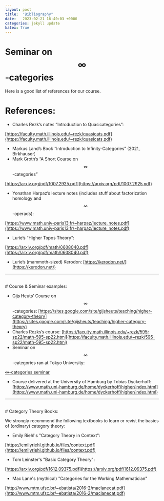 ```yaml
---
layout: post
title:  "Bibliography"
date:   2023-02-21 16:40:03 +0000
categories: jekyll update
katex: True
---
```


# Seminar on $$\infty$$-categories

Here is a good list of references for our course.

# References:

- Charles Rezk’s notes “Introduction to Quasicategories”:

[https://faculty.math.illinois.edu/~rezk/quasicats.pdf](https://faculty.math.illinois.edu/~rezk/quasicats.pdf)

- Markus Land’s Book “Introduction to Infinity-Categories” (2021, Birkhauser) 
- Mark Groth’s “A Short Course on $$\infty$$-categories”

[https://arxiv.org/pdf/1007.2925.pdf](https://arxiv.org/pdf/1007.2925.pdf)

- Yonathan Harpaz’s lecture notes (includes stuff about factorization homology and $$\infty$$-operads):

[https://www.math.univ-paris13.fr/~harpaz/lecture_notes.pdf](https://www.math.univ-paris13.fr/~harpaz/lecture_notes.pdf)

- Lurie’s “Higher Topos Theory”:

[https://arxiv.org/pdf/math/0608040.pdf](https://arxiv.org/pdf/math/0608040.pdf)

- Lurie’s (mammoth-sized) Kerodon: [https://kerodon.net/](https://kerodon.net/)

---

<br>
# Course & Seminar examples:

- Gijs Heuts’ Course on $$\infty$$-categories: [https://sites.google.com/site/gijsheuts/teaching/higher-category-theory](https://sites.google.com/site/gijsheuts/teaching/higher-category-theory)
- Charles Rezks’s course: [https://faculty.math.illinois.edu/~rezk/595-sp22/math-595-sp22.html](https://faculty.math.illinois.edu/~rezk/595-sp22/math-595-sp22.html)
- Seminar on $$\infty$$-categories ran at Tokyo University:

[∞-categories seminar](https://www.ms.u-tokyo.ac.jp/~kelly/Course2017InfCat/InfinityCategories2017SS.html)

- Course delivered at the University of Hamburg by Tobias Dyckerhoff: [https://www.math.uni-hamburg.de/home/dyckerhoff/higher/index.html](https://www.math.uni-hamburg.de/home/dyckerhoff/higher/index.html)

---

<br>
# Category Theory Books:

We strongly recommend the following textbooks to learn or revist the basics of (ordinary) category theory:

- Emily Riehl's "Category Theory in Context":

[https://emilyriehl.github.io/files/context.pdf](https://emilyriehl.github.io/files/context.pdf)

- Tom Leinster's "Basic Category Theory":

[https://arxiv.org/pdf/1612.09375.pdf](https://arxiv.org/pdf/1612.09375.pdf)

- Mac Lane's (mythical) "Categories for the Working Mathematician"

[http://www.mtm.ufsc.br/~ebatista/2016-2/maclanecat.pdf](http://www.mtm.ufsc.br/~ebatista/2016-2/maclanecat.pdf)